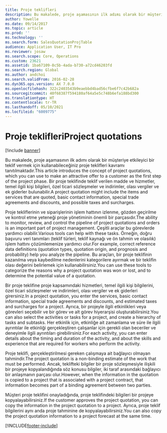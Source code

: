 ```yaml
---
title: Proje teklifleri
description: Bu makalede, proje aşamasının ilk adımı olarak bir müşteriye etkileyici bir teklif vermek için kullanabileceğiniz proje teklifleri kavramı tanıtılmaktadır. Bir proje teklifinde teklif verilen madde ve hizmetler, temel ilgili kişi bilgileri, özel ticari sözleşmeler ve indirimler, olası vergiler ve ek giderler bulunabilir.
author: Yowelle
ms.date: 09/14/2017
ms.topic: article
ms.prod: ''
ms.technology: ''
ms.search.form: SalesQuotationProjTable
audience: Application User, IT Pro
ms.reviewer: josaw
ms.search.scope: Core, Operations
ms.custom: 23621
ms.assetid: 1ba67109-8c5b-4ada-b730-a72cd46203fd
ms.search.region: Global
ms.author: andchoi
ms.search.validFrom: 2016-02-28
ms.dyn365.ops.version: AX 7.0.0
ms.openlocfilehash: 322c2403543b9eaebbd4bad56cfbe6f7c42b682a
ms.sourcegitcommit: 40f68387f594180af64a5e5c748b6efa188bd300
ms.translationtype: HT
ms.contentlocale: tr-TR
ms.lasthandoff: 05/10/2021
ms.locfileid: "6009775"
---
```

# <a name="project-quotations"></a><span data-ttu-id="c6240-104">Proje teklifleri</span><span class="sxs-lookup"><span data-stu-id="c6240-104">Project quotations</span></span>

[!include [banner](../includes/banner.md)]

<span data-ttu-id="c6240-105">Bu makalede, proje aşamasının ilk adımı olarak bir müşteriye etkileyici bir teklif vermek için kullanabileceğiniz proje teklifleri kavramı tanıtılmaktadır.</span><span class="sxs-lookup"><span data-stu-id="c6240-105">This article introduces the concept of project quotations, which you can use to make an attractive offer to a customer as the first step of the project phase.</span></span> <span data-ttu-id="c6240-106">Bir proje teklifinde teklif verilen madde ve hizmetler, temel ilgili kişi bilgileri, özel ticari sözleşmeler ve indirimler, olası vergiler ve ek giderler bulunabilir.</span><span class="sxs-lookup"><span data-stu-id="c6240-106">A project quotation might include the items and services that are quoted, basic contact information, special trade agreements and discounts, and possible taxes and surcharges.</span></span> 

<span data-ttu-id="c6240-107">Proje tekliflerinin ve siparişlerinin işlem hattının izlenme, gözden geçirilme ve kontrol etme yeteneği proje yönetiminin önemli bir parçasıdır.</span><span class="sxs-lookup"><span data-stu-id="c6240-107">The ability to monitor, review, and control the pipeline of project quotations and orders is an important part of project management.</span></span> <span data-ttu-id="c6240-108">Çeşitli araçlar bu görevlerde yardımcı olabilir.</span><span class="sxs-lookup"><span data-stu-id="c6240-108">Various tools can help with these tasks.</span></span> <span data-ttu-id="c6240-109">Örneğin, doğru başvuru veri tanımları (teklif türleri, teklif kaynağı ve ön tahmin ve olasılık) işlem hattını çözümlemenize yardımcı olur.</span><span class="sxs-lookup"><span data-stu-id="c6240-109">For example, correct reference data definitions (quotation types, quotation origin, and prognosis and probability) help you analyze the pipeline.</span></span> <span data-ttu-id="c6240-110">Bu araçları, bir proje teklifinin kazanılma veya kaybedilme nedenlerini kategorilere ayırmak ve bir teklifin olası değerini belirlemek için kullanabilirsiniz.</span><span class="sxs-lookup"><span data-stu-id="c6240-110">You can use these tools to categorize the reasons why a project quotation was won or lost, and to determine the potential value of a quotation.</span></span> 

<span data-ttu-id="c6240-111">Bir proje teklifine proje kapsamındaki hizmetleri, temel ilgili kişi bilgilerini, özel ticari sözleşmeler ve indirimleri, olası vergiler ve ek giderleri girersiniz.</span><span class="sxs-lookup"><span data-stu-id="c6240-111">In a project quotation, you enter the services, basic contact information, special trade agreements and discounts, and estimated taxes and surcharges for a project.</span></span> <span data-ttu-id="c6240-112">Ayrıca, bir projeyle ilgili etkinlikleri veya görevleri seçebilir ve bir görev ve alt görev hiyerarşisi oluşturabilirsiniz.</span><span class="sxs-lookup"><span data-stu-id="c6240-112">You can also select the activities or tasks for a project, and create a hierarchy of tasks and subtasks.</span></span> <span data-ttu-id="c6240-113">Her etkinlik için, etkinliğe ait zamanlama ve süre ile ilgili ayrıntılar ile etkinliği gerçekleştiren çalışanlar için gerekli olan beceriler ve deneyimle ilgili ayrıntıları girebilirsiniz.</span><span class="sxs-lookup"><span data-stu-id="c6240-113">For each activity, you can enter details about the timing and duration of the activity, and about the skills and experience that are required for workers who perform the activity.</span></span> 

<span data-ttu-id="c6240-114">Proje teklifi, gerçekleştirilmesi gereken çalışmaya ait bağlayıcı olmayan tahmindir.</span><span class="sxs-lookup"><span data-stu-id="c6240-114">The project quotation is a non-binding estimate of the work that must be performed.</span></span> <span data-ttu-id="c6240-115">Ancak, teklifteki bilgiler bir proje sözleşmesiyle ilişkili bir projeye kopyalandığında söz konusu bilgiler, iki taraf arasındaki bağlayıcı bir anlaşmanın parçası olur.</span><span class="sxs-lookup"><span data-stu-id="c6240-115">However, when the information in the quotation is copied to a project that is associated with a project contract, that information becomes part of a binding agreement between two parties.</span></span> 

<span data-ttu-id="c6240-116">Müşteri proje teklifini onayladığında, proje teklifindeki bilgileri bir projeye kopyalayabilirsiniz.</span><span class="sxs-lookup"><span data-stu-id="c6240-116">If the customer approves the project quotation, you can copy the information in the project quotation to a project.</span></span> <span data-ttu-id="c6240-117">Ayrıca, proje teklif bilgilerini aynı anda proje tahminine de kopyalayabilirsiniz.</span><span class="sxs-lookup"><span data-stu-id="c6240-117">You can also copy the project quotation information to a project forecast at the same time.</span></span>





[!INCLUDE[footer-include](../includes/footer-banner.md)]